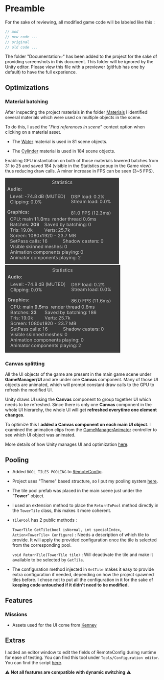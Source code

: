 # Preamble
For the sake of reviewing, all modified game code will be labeled like this :

```csharp
// mod
// new code ...
// original
// old code ...
```

The folder "Documentation~" has been added to the project for the sake of providing screenshots in this document. This folder will be ignored by the Unity editor. Please view this file with a previewer (gitHub has one by default) to have the full experience.

## Optimizations

### Material batching

After inspecting the project materials in the folder [Materials](Assets/1_Graphics/Materials/) I identified several materials which were used on multiple objects in the scene.

To do this, I used the "_Find references in scene_" context option when clicking on a material asset.

- The [Water](Assets/1_Graphics/Materials/Water.mat) material is used in 81 scene objects.

- The [Cylinder](Assets/1_Graphics/Materials/Cylinder.mat) material is used in 184 scene objects.

Enabling GPU instantiation on both of those materials lowered batches from 31 to 25 and saved 184 (visible in the Statistics popup in the Game view) thus reducing draw calls. A minor increase in FPS can be seen (3~5 FPS).

![Before](Assets/Documentation~/BeforeBatching.png)
![After](Assets/Documentation~/AfterBatching.png)

### Canvas splitting

All the UI objects of the game are present in the main game scene under **GameManager/UI** and are under one **Canvas** component. Many of those UI objects are animated, which will prompt constant draw calls to the GPU to refresh the modified UI.

Unity draws UI using the **Canvas** component to group together UI which needs to be refreshed. Since there is only one **Canvas** component in the whole UI hierarchy, the whole UI will get **refreshed everytime one element changes**.

To optimize this I **added a Canvas component on each main UI object**. I examined the animation clips from the [GameManagerAnimator](Assets/1_Graphics/Animation/GameManager/GameManagerAnimator.controller) controller to see which UI object was animated.

More details of how Unity manages UI and optimization [here](https://unity.com/how-to/unity-ui-optimization-tips).

## Pooling

- Added `BOOL_TILES_POOLING` to [RemoteConfig](Assets/3_Scripts/Utils/RemoteConfig.cs).

- Project uses "Theme" based structure, so I put my pooling system [here](Assets/3_Scripts/Tower/TilePool.cs).

- The tile pool prefab was placed in the main scene just under the "**Tower**" object.

- I used an extension method to place the `ReturnToPool` method directly in the `TowerTile` class, this makes it more coherent.

- `TilePool` has 2 public methods :

    `TowerTile GetTile(bool isNormal, int specialIndex, Action<TowerTile> Configure)` : Needs a description of which tile to provide. It will apply the provided configuration once the tile is selected from the corresponding pool.

    `void ReturnTile(TowerTile tile)` : Will deactivate the tile and make it available to be selected by `GetTile`.

- The configuration method injected in `GetTile` makes it easy to provide extra configuration if needed, depending on how the project spawned tiles before. I chose not to put all the configuration in it for the sake of **keeping code untouched if it didn't need to be modified.**

## Features

### Missions

- Assets used for the UI come from [Kenney](https://www.kenney.nl/assets/ui-pack)

## Extras

I added an editor window to edit the fields of RemoteConfig during runtime for ease of testing.
You can find this tool under `Tools/Configuration editor`.
You can find the script [here](Assets/3_Scripts/Editor/RemoteConfigEditor.cs).

⚠️ **Not all features are compatible with dynamic switching** ⚠️